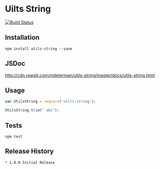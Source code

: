 Uilts String
============

[![Build Status](https://travis-ci.org/mdeterman/utils-string.svg?branch=master)](https://travis-ci.org/mdeterman/utils-string)
## Installation

    npm install utils-string --save

## JSDoc

http://cdn.rawgit.com/mdeterman/utils-string/master/docs/utils-string.html

## Usage

```js
var UtilsString = require('utils-string');

UtilsString.trim(" abc");
```

## Tests

    npm test

## Release History

    * 1.0.0 Initial Release
